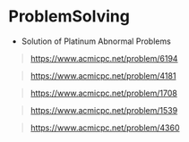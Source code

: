 # ProblemSolving

- Solution of Platinum Abnormal Problems
> https://www.acmicpc.net/problem/6194

> https://www.acmicpc.net/problem/4181

> https://www.acmicpc.net/problem/1708

> https://www.acmicpc.net/problem/1539

> https://www.acmicpc.net/problem/4360







